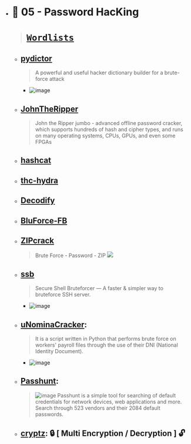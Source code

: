   - # 🔸 05 - Password HacKing
    > # [`Wordlists`]()
    - ## [pydictor](https://github.com/LandGrey/pydictor)
      > A powerful and useful hacker dictionary builder for a brute-force attack
        - ![image](https://user-images.githubusercontent.com/51442719/173205260-3f8535d0-67ef-4778-a63c-0977e9704aaa.png) 
    - ## [JohnTheRipper](https://github.com/magnumripper/JohnTheRipper)
      > John the Ripper jumbo - advanced offline password cracker, which supports hundreds of hash and cipher types, and runs on many operating systems, CPUs, GPUs, and even some FPGAs  
    - ## [hashcat](https://github.com/hashcat/hashcat)
    - ## [thc-hydra](https://github.com/vanhauser-thc/thc-hydra)
    - ## [Decodify](https://github.com/s0md3v/Decodify)
    - ## [BluForce-FB](https://github.com/AngelSecurityTeam/BluForce-FB)
    - ## [ZIPcrack](https://github.com/d4t4s3c/ZIPcrack)
      > Brute Force - Password - ZIP
      > ![](https://github.com/d4t4s3c/ZIPcrack/blob/main/screenshot.png)
    - ## [ssb](https://github.com/kitabisa/ssb)
      > Secure Shell Bruteforcer — A faster & simpler way to bruteforce SSH server.
        - ![image](https://user-images.githubusercontent.com/51442719/173209514-f44d3ccd-9390-43d7-bfde-a1261da64a9f.png)
    - ## [uNominaCracker](https://github.com/m3n0sd0n4ld/uNominaCracker):
      > It is a script written in Python that performs brute force on workers' payroll files through the use of their DNI (National Identity Document).
        - ![image](https://user-images.githubusercontent.com/51442719/173247185-71fdb405-5d5b-4fc8-8605-6eea27321eaf.png)
    - ## [Passhunt](https://github.com/Viralmaniar/Passhunt): 
      > ![image](https://user-images.githubusercontent.com/51442719/173314992-741c34b0-43d9-44c5-b8b1-7eaa3916c240.png) 
      > Passhunt is a simple tool for searching of default credentials for network devices, web applications and more. <br> Search through 523 vendors and their 2084 default passwords.
    - ## [cryptz](https://github.com/iinc0gnit0/cryptz): 🔒 [ Multi Encryption / Decryption ] 🔓
 
 
